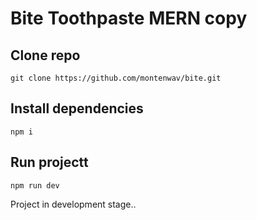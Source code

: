 # Bite Toothpaste MERN copy

## Clone repo

```
git clone https://github.com/montenwav/bite.git
```

## Install dependencies
```
npm i
```

## Run projectt
```
npm run dev
```

Project in development stage..
